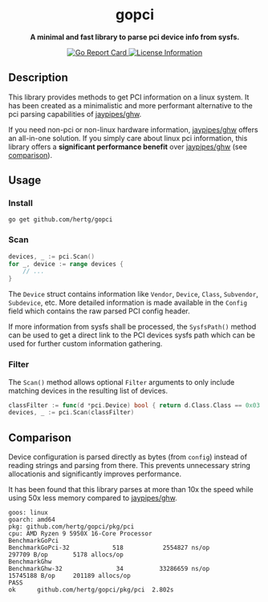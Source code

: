 
<div align="center">
  <h1><strong>gopci</strong></h1>
  <p>
		<strong>A minimal and fast library to parse pci device info from sysfs.</strong>
  </p>
  <p>
    <a href="https://goreportcard.com/report/github.com/hertg/gopci">
      <img alt="Go Report Card" src="https://goreportcard.com/badge/github.com/hertg/gopci" />
    </a>
    <a href="#">
			<img alt="License Information" src="https://img.shields.io/github/license/hertg/go-pciids">
    </a>
  </p>
</div>

## Description

This library provides methods to get PCI information on a linux system.
It has been created as a minimalistic and more performant alternative to
the pci parsing capabilities of [jaypipes/ghw](https://github.com/jaypipes/ghw).

If you need non-pci or non-linux hardware information,
[jaypipes/ghw](https://github.com/jaypipes/ghw) offers an all-in-one solution.
If you simply care about linux pci information, this library offers a
**significant performance benefit** over [jaypipes/ghw](https://github.com/jaypipes/ghw)
(see [comparison](#Comparison)).

## Usage

### Install
```shell
go get github.com/hertg/gopci
```

### Scan
```go
devices, _ := pci.Scan()
for _, device := range devices {
	// ...
}
```

The `Device` struct contains information like `Vendor`, `Device`, `Class`, `Subvendor`, `Subdevice`, etc.
More detailed information is made available in the `Config` field which contains the raw parsed PCI config header.

If more information from sysfs shall be processed, the `SysfsPath()` method can be used
to get a direct link to the PCI devices sysfs path which can be used for further custom information gathering.

### Filter
The `Scan()` method allows optional `Filter` arguments to only include matching
devices in the resulting list of devices.

```go
classFilter := func(d *pci.Device) bool { return d.Class.Class == 0x03 }
devices, _ := pci.Scan(classFilter)
```

## Comparison

Device configuration is parsed directly as bytes (from `config`) instead of
reading strings and parsing from there. This prevents unnecessary string
allocationis and significantly improves performance.

It has been found that this library parses at more
than 10x the speed while using 50x less memory compared to
[jaypipes/ghw](https://github.com/jaypipes/ghw).

```text
goos: linux
goarch: amd64
pkg: github.com/hertg/gopci/pkg/pci
cpu: AMD Ryzen 9 5950X 16-Core Processor
BenchmarkGoPci
BenchmarkGoPci-32            518           2554827 ns/op          297709 B/op       5178 allocs/op
BenchmarkGhw
BenchmarkGhw-32               34          33286659 ns/op        15745188 B/op     201189 allocs/op
PASS
ok      github.com/hertg/gopci/pkg/pci  2.802s
```


